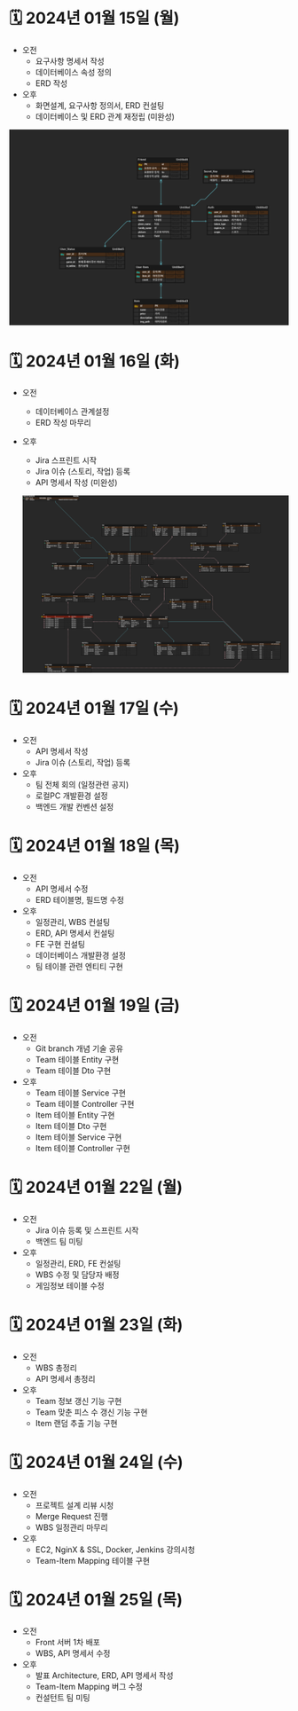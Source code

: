 # 🗓️ 2024년 01월 15일 (월)
- 오전
  - 요구사항 명세서 작성
  - 데이터베이스 속성 정의
  - ERD 작성
- 오후
  - 화면설계, 요구사항 정의서, ERD 컨설팅
  - 데이터베이스 및 ERD 관계 재정립 (미완성)

![Alt text](docs/A304_ERD_V1.2.png)


# 🗓️ 2024년 01월 16일 (화)
- 오전
  - 데이터베이스 관계설정
  - ERD 작성 마무리
- 오후
  - Jira 스프린트 시작
  - Jira 이슈 (스토리, 작업) 등록
  - API 명세서 작성 (미완성)

  ![Alt text](image.png)
  

# 🗓️ 2024년 01월 17일 (수)
- 오전
  - API 명세서 작성
  - Jira 이슈 (스토리, 작업) 등록
- 오후
  - 팀 전체 회의 (일정관련 공지)
  - 로컬PC 개발환경 설정
  - 백엔드 개발 컨벤션 설정
  

# 🗓️ 2024년 01월 18일 (목)
- 오전
  - API 명세서 수정
  - ERD 테이블명, 필드명 수정
- 오후
  - 일정관리, WBS 컨설팅
  - ERD, API 명세서 컨설팅
  - FE 구현 컨설팅
  - 데이터베이스 개발환경 설정
  - 팀 테이블 관련 엔티티 구현
  

# 🗓️ 2024년 01월 19일 (금)
- 오전
  - Git branch 개념 기술 공유
  - Team 테이블 Entity 구현
  - Team 테이블 Dto 구현
- 오후
  - Team 테이블 Service 구현
  - Team 테이블 Controller 구현
  - Item 테이블 Entity 구현
  - Item 테이블 Dto 구현
  - Item 테이블 Service 구현
  - Item 테이블 Controller 구현


# 🗓️ 2024년 01월 22일 (월)
- 오전
  - Jira 이슈 등록 및 스프린트 시작
  - 백엔드 팀 미팅
- 오후
  - 일정관리, ERD, FE 컨설팅
  - WBS 수정 및 담당자 배정
  - 게임정보 테이블 수정


# 🗓️ 2024년 01월 23일 (화)
- 오전
  - WBS 총정리
  - API 명세서 총정리
- 오후
  - Team 정보 갱신 기능 구현
  - Team 맞춘 피스 수 갱신 기능 구현
  - Item 랜덤 추출 기능 구현


# 🗓️ 2024년 01월 24일 (수)
- 오전
  - 프로젝트 설계 리뷰 시청
  - Merge Request 진행
  - WBS 일정관리 마무리
- 오후
  - EC2, NginX & SSL, Docker, Jenkins 강의시청
  - Team-Item Mapping 테이블 구현


# 🗓️ 2024년 01월 25일 (목)
- 오전
  - Front 서버 1차 배포
  - WBS, API 명세서 수정
- 오후
  - 발표 Architecture, ERD, API 명세서 작성
  - Team-Item Mapping 버그 수정
  - 컨설턴트 팀 미팅
